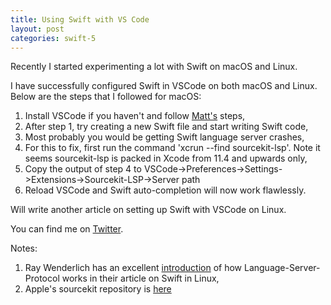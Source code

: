 ```yaml
---
title: Using Swift with VS Code
layout: post
categories: swift-5
---
```


Recently I started experimenting a lot with Swift on macOS and Linux.

I have successfully configured Swift in VSCode on both macOS and Linux.
Below are the steps that I followed for macOS:

1. Install VSCode if you haven't and follow [Matt's] steps,
2. After step 1, try creating a new Swift file and start writing Swift code,
3. Most probably you would be getting Swift language server crashes,
4. For this to fix, first run the command 'xcrun --find sourcekit-lsp'. Note it seems 
sourcekit-lsp is packed in Xcode from 11.4 and upwards only,
5. Copy the output of step 4 to VSCode->Preferences->Settings->Extensions->Sourcekit-LSP->Server path
6. Reload VSCode and Swift auto-completion will now work flawlessly.

Will write another article on setting up Swift with VSCode on Linux. 

You can find me on [Twitter].

Notes:
1. Ray Wenderlich has an excellent [introduction] of how Language-Server-Protocol works in their
article on Swift in Linux,
2. Apple's sourcekit repository is [here]

[Matt's]:  https://nshipster.com/vscode/
[introduction]: https://www.raywenderlich.com/8325890-a-complete-guide-to-swift-development-on-linux
[here]: https://github.com/apple/sourcekit-lsp
[Twitter]: https://twitter.com/nikhil38036647
